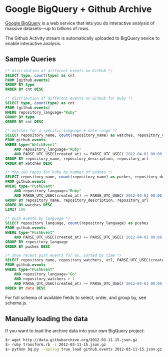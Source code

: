 # Google BigQuery + Github Archive

[Google BigQuery](https://developers.google.com/bigquery/) is a web service that lets you do interactive analysis of massive datasets—up to billions of rows.

The Github Activity stream is automatically uploaded to BigQuery sevice to enable interactive analysis.

## Sample Queries

```sql
/* distribution of different events on GitHub */
SELECT type, count(type) as cnt
FROM [github.events]
GROUP BY type
ORDER BY cnt DESC

/* distribution of different events on GitHub for Ruby */
SELECT type, count(type) as cnt
FROM [github.events]
WHERE repository_language="Ruby"
GROUP BY type
ORDER BY cnt DESC

/* watches for a specific language + date range */
SELECT repository_name, count(repository_name) as watches, repository_description, repository_url
FROM github.events
WHERE type="WatchEvent"
	AND repository_language="Ruby"
	AND PARSE_UTC_USEC(created_at) >= PARSE_UTC_USEC('2012-04-01 00:00:00')
GROUP BY repository_name, repository_description, repository_url
ORDER BY watches DESC

/* top 100 repos for Ruby by number of pushes */
SELECT repository_name, count(repository_name) as pushes, repository_description, repository_url
FROM github.events
WHERE type="PushEvent"
	AND repository_language="Ruby"
	AND PARSE_UTC_USEC(created_at) >= PARSE_UTC_USEC('2012-04-01 00:00:00')
GROUP BY repository_name, repository_description, repository_url
ORDER BY watches DESC
LIMIT 100

/* push events by language */
SELECT repository_language, count(repository_language) as pushes
FROM github.events
WHERE type="PushEvent"
	AND PARSE_UTC_USEC(created_at) >= PARSE_UTC_USEC('2012-04-01 00:00:00')
GROUP BY repository_language
ORDER BY pushes DESC

/* show recent push events for Go, sorted by time */
SELECT repository_name, repository_watchers, url, PARSE_UTC_USEC(created_at) as date
FROM github.events
WHERE type="PushEvent"
	AND repository_language="Go"
	AND repository_watchers > 1
	AND PARSE_UTC_USEC(created_at) >= PARSE_UTC_USEC('2012-04-01 00:00:00')
ORDER BY date DESC
```

For full schema of available fields to select, order, and group by, see schema.js.

## Manually loading the data

If you want to load the archive data into your own BigQuery project:

```bash
$> wget http://data.githubarchive.org/2012-03-11-15.json.gz
$> ruby transform.rb -i 2012-03-11-15.json.gz
$> python bq.py --apilog true load github.events 2012-03-11-15.json.gz-out.csv.gz schema.js
```
